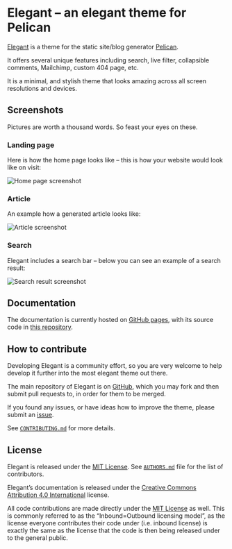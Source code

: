 # Elegant – an elegant theme for Pelican

[Elegant][] is a theme for the static site/blog generator [Pelican][].

It offers several unique features including search, live filter, collapsible comments, Mailchimp, custom 404 page, etc.

It is a minimal, and stylish theme that looks amazing across all screen resolutions and devices.

## Screenshots

Pictures are worth a thousand words. So feast your eyes on these.

### Landing page

Here is how the home page looks like – this is how your website would look like on visit:

![Home page screenshot](https://raw.github.com/Pelican-Elegant/elegant/master/home-page-screenshot.png)

### Article

An example how a generated article looks like:

![Article screenshot](https://raw.github.com/Pelican-Elegant/elegant/master/article-screenshot.png)

### Search

Elegant includes a search bar – below you can see an example of a search result:

![Search result screenshot](https://raw.github.com/Pelican-Elegant/elegant/master/search-result-screenshot.png)

## Documentation

The documentation is currently hosted on [GitHub pages](https://pelican-elegant.github.ui), with its source code in [this repository][doc_repo].

## How to contribute

Developing Elegant is a community effort, so you are very welcome to help develop it further into the most elegant theme out there.

The main repository of Elegant is on [GitHub][elegant], which you may fork and then submit pull requests to, in order for them to be merged.

If you found any issues, or have ideas how to improve the theme, please submit an [issue][].

See [`CONTRIBUTING.md`][contributing] for more details.

## License

Elegant is released under the [MIT License][]. See [`AUTHORS.md`][authors] file for the list of contributors.

Elegant’s documentation is released under the [Creative Commons Attribution 4.0 International][CC-BY-4.0] license.

All code contributions are made directly under the [MIT License][] as well. This is commonly referred to as the “Inbound=Outbound licensing model”, as the license everyone contributes their code under (i.e. inbound license) is exactly the same as the license that the code is then being released under to the general public.

[pelican]: https://getpelican.com/
[elegant]: https://github.com/Pelican-Elegant/elegant
[doc_repo]: https://github.com/Pelican-Elegant/documentation
[issue]: https://github.com/Pelican-Elegant/elegant/issues/
[contributing]: ./CONTRIBUTING.md
[authors]: ./AUTHORS.md
[MIT License]: https://spdx.org/licenses/MIT.html
[CC-BY-4.0]: https://spdx.org/licenses/CC-BY-4.0.html
